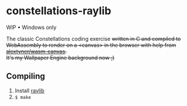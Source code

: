 # constellations-raylib
WIP • Windows only

The classic Constellations coding exercise ~~written in C and compiled to WebAssembly to render on a &lt;canvas> in the browser with help from [alextyner/wasm-canvas](https://github.com/alextyner/wasm-canvas).  
It's my Wallpaper Engine background now ;)~~

## Compiling
1. Install [raylib](https://raysan5.itch.io/raylib/purchase)
2. `$ make`
